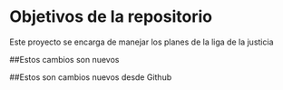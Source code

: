 # Objetivos de la repositorio

Este proyecto se encarga de manejar los planes de la liga de la justicia


##Estos cambios son nuevos

##Estos son cambios nuevos desde Github
